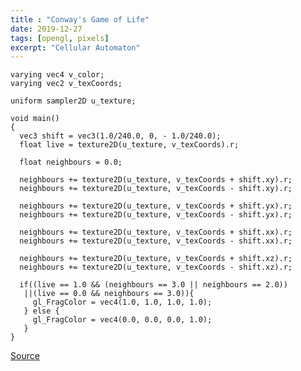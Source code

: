 ```yaml
---
title : "Conway's Game of Life"
date: 2019-12-27
tags: [opengl, pixels]
excerpt: "Cellular Automaton"
---
```


<script src="soundmanager2-setup.js" id="setup"></script>
<script src="soundmanager2-jsmin.js" id="jsmin"></script>
<div id="embed-html" display="inline-block"></div>

<script type="text/javascript" src="/GameOfLife/html.nocache.js"></script>

<script>
  function handleMouseDown(evt) {
    evt.preventDefault();
    evt.stopPropagation();
    evt.target.style.cursor = 'default';
    window.focus();
  }

  function handleMouseUp(evt) {
    evt.preventDefault();
    evt.stopPropagation();
    evt.target.style.cursor = '';
  }
  document.getElementById('embed-html').addEventListener('mousedown', handleMouseDown, false);
  document.getElementById('embed-html').addEventListener('mouseup', handleMouseUp, false);
</script>


~~~
varying vec4 v_color;
varying vec2 v_texCoords;

uniform sampler2D u_texture;

void main()
{
  vec3 shift = vec3(1.0/240.0, 0, - 1.0/240.0);
  float live = texture2D(u_texture, v_texCoords).r;

  float neighbours = 0.0;
	
  neighbours += texture2D(u_texture, v_texCoords + shift.xy).r;
  neighbours += texture2D(u_texture, v_texCoords - shift.xy).r;
	
  neighbours += texture2D(u_texture, v_texCoords + shift.yx).r;
  neighbours += texture2D(u_texture, v_texCoords - shift.yx).r;
	
  neighbours += texture2D(u_texture, v_texCoords + shift.xx).r;
  neighbours += texture2D(u_texture, v_texCoords - shift.xx).r;
	
  neighbours += texture2D(u_texture, v_texCoords + shift.xz).r;
  neighbours += texture2D(u_texture, v_texCoords - shift.xz).r;

  if((live == 1.0 && (neighbours == 3.0 || neighbours == 2.0)) 
   ||(live == 0.0 && neighbours == 3.0)){
     gl_FragColor = vec4(1.0, 1.0, 1.0, 1.0);
   } else {
     gl_FragColor = vec4(0.0, 0.0, 0.0, 1.0);
   }
}
~~~
[Source](https://github.com/vincent-terpstra/gameOfLife)
